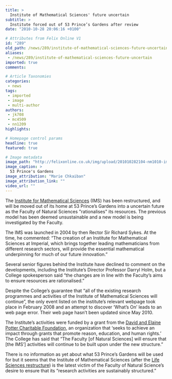 ```yaml
---
title: >
  Institute of Mathematical Sciences' future uncertain
subtitle: >
  Institute forced out of 53 Prince’s Gardens after review
date: "2010-10-28 20:06:16 +0100"

# Attributes from Felix Online V1
id: "289"
old_path: /news/289/institute-of-mathematical-sciences-future-uncertain
aliases:
 - /news/289/institute-of-mathematical-sciences-future-uncertain
imported: true
comments:

# Article Taxonomies
categories:
 - news
tags:
 - imported
 - image
 - multi-author
authors:
 - jk708
 - mc4509
 - nn1209
highlights:

# Homepage control params
headline: true
featured: true

# Image metadata
image_path: "http://felixonline.co.uk/img/upload/201010282104-nm1010-imsimsim.jpg"
image_caption: >
  53 Prince's Gardens
image_attribution: "Marie Chkaiban"
image_attribution_link: ""
video_url: ""
---
```


The [Institute for Mathematical Sciences](http://www3.imperial.ac.uk/mathsinstitute) (IMS) has been restructured, and will be moved out of its home at 53 Prince’s Gardens into a uncertain future as the Faculty of Natural Sciences "rationalises" its resources. The previous model has been deemed unsustainable and a new model is being investigated by the Faculty.

The IMS was launched in 2004 by then Rector Sir Richard Sykes. At the time, he commented: “The creation of an Institute for Mathematical Sciences at Imperial, which brings together leading mathematicians from different research sectors, will provide the essential mathematical underpinning for much of our future innovation.”

Several senior figures behind the Institute have declined to comment on the developments, including the Institute’s Director Professor Darryl Holm, but a College spokesperson said “the changes are in line with the Faculty’s aims to ensure resources are rationalised.”

Despite the College’s guarantee that “all of the existing research programmes and activities of the Institute of Mathematical Sciences will continue”, the only event listed on the institute’s relevant webpage took place in February 2008 and an attempt to discover ‘What’s On’ leads to an web page error. Their web page hasn’t been updated since May 2010.

The Institute’s activities were funded by a grant from the [David and Elaine Potter Charitable Foundation](http://www.potterfoundation.com/), an organization that ‘seeks to achieve an impact through grants that promote reason, education, and human rights.’ The College has said that “The Faculty [of Natural Sciences] will ensure that [the IMS’] activities will continue to be built upon under the new structure.”

There is no information as yet about what 53 Prince’s Gardens will be used for but it seems that the Institute of Mathematical Sciences (after the [Life Sciences restructure](http://felixonline.co.uk/news/171/planned-restructure-of-debt-laden-department-angers-students/)) is the latest victim of the Faculty of Natural Science’s desire to ensure that its “research activities are sustainably structured.”

